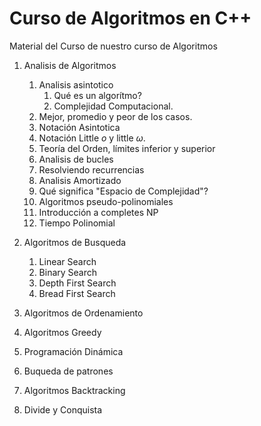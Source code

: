 # Curso de Algoritmos en C++

Material del Curso de nuestro curso de Algoritmos

1. Analisis de Algoritmos
    1. Analisis asintotico
        1. Qué es un algorítmo?
        2. Complejidad Computacional.
    2. Mejor, promedio y peor de los casos.
    3. Notación Asintotica
    4. Notación Little $o$ y little $\omega$.
    5. Teoría del Orden, límites inferior y superior
    6. Analisis de bucles
    7. Resolviendo recurrencias
    8. Analisis Amortizado
    9. Qué significa "Espacio de Complejidad"?
    10. Algoritmos pseudo-polinomiales
    11. Introducción a completes NP
    12. Tiempo Polinomial

2. Algoritmos de Busqueda
    1. Linear Search
    2. Binary Search
    3. Depth First Search
    4. Bread First Search
3. Algoritmos de Ordenamiento
4. Algoritmos Greedy
5. Programación Dinámica
6. Buqueda de patrones
7. Algoritmos Backtracking
8. Divide y Conquista

